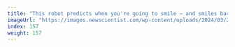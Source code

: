 ```yaml
---
title: "This robot predicts when you're going to smile – and smiles back"
imageUrl: "https://images.newscientist.com/wp-content/uploads/2024/03/27144351/SEI_197627021.jpg?width=788"
index: 157
weight: 157
---
```

